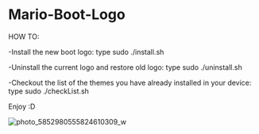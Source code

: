 # Mario-Boot-Logo

HOW TO:

-Install the new boot logo: type sudo ./install.sh 

-Uninstall the current logo and restore old logo: type sudo ./uninstall.sh 

-Checkout the list of the themes you have already installed in your device:  type sudo ./checkList.sh

Enjoy :D

![photo_5852980555824610309_w](https://user-images.githubusercontent.com/94229712/209444589-d9d01642-884a-4cea-a069-6e57c092b191.jpg)
